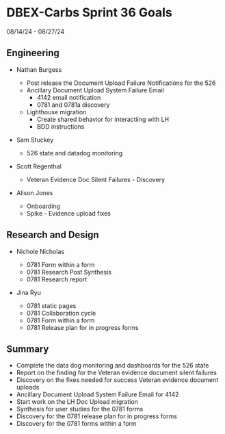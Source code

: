 # DBEX-Carbs Sprint 36 Goals	
08/14/24 - 08/27/24 

## Engineering
  - Nathan Burgess
    - Post release the Document Upload Failure Notifications for the 526
    - Ancillary Document Upload System Failure Email
      -  4142 email notification 
      -  0781 and 0781a discovery
    - Lighthouse migration
       - Create shared behavior for interactiing with LH
       - BDD instructions

      
  - Sam Stuckey
    - 526 state and datadog monitoring 

 - Scott Regenthal
    - Veteran Evidence Doc Silent Failures - Discovery
  
  - Alison Jones
    - Onboarding
    - Spike - Evidence upload fixes

## Research and Design
  - Nichole Nicholas
    - 0781 Form within a form
    - 0781 Research Post Synthesis
    - 0781 Research report
         
  - Jina Ryu
    - 0781 static pages
    - 0781 Collaboration cycle
    - 0781 Form within a form
    - 0781 Release plan for in progress forms


## Summary
  - Complete the data dog monitoring and dashboards for the 526 state
  - Report on the finding for the Veteran evidence document silent failures
  - Discovery on the fixes needed for success Veteran evidence document uploads
  - Ancillary Document Upload System Failure Email for 4142
  - Start work on the LH Doc Upload migration
  - Synthesis for user studies for the 0781 forms
  - Discovery for the 0781 release plan for in progress forms
  - Discovery for the 0781 forms within a form
